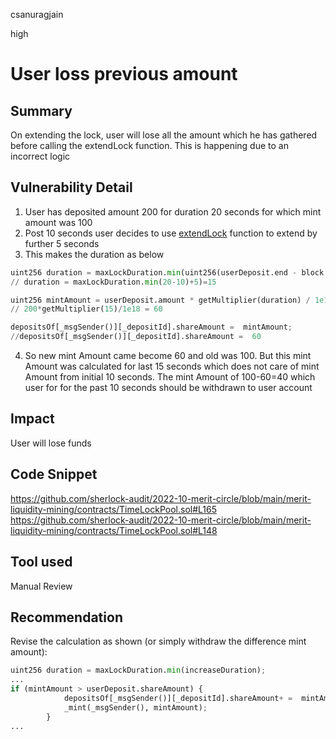 csanuragjain

high

# User loss previous amount

## Summary
On extending the lock, user will lose all the amount which he has gathered before calling the extendLock function. This is happening due to an incorrect logic

## Vulnerability Detail
1. User has deposited amount 200 for duration 20 seconds for which mint amount was 100
2. Post 10 seconds user decides to use [extendLock](https://github.com/sherlock-audit/2022-10-merit-circle/blob/main/merit-liquidity-mining/contracts/TimeLockPool.sol#L148) function to extend by further 5 seconds
3. This makes the duration as below

```python
uint256 duration = maxLockDuration.min(uint256(userDeposit.end - block.timestamp) + increaseDuration);
// duration = maxLockDuration.min(20-10)+5)=15

uint256 mintAmount = userDeposit.amount * getMultiplier(duration) / 1e18;
// 200*getMultiplier(15)/1e18 = 60

depositsOf[_msgSender()][_depositId].shareAmount =  mintAmount;
//depositsOf[_msgSender()][_depositId].shareAmount =  60 
```

4. So new mint Amount came become 60 and old was 100. But this mint Amount was calculated for last 15 seconds which does not care of mint Amount from initial 10 seconds. The mint Amount of 100-60=40 which user for for the past 10 seconds should be withdrawn to user account

## Impact
User will lose funds

## Code Snippet
https://github.com/sherlock-audit/2022-10-merit-circle/blob/main/merit-liquidity-mining/contracts/TimeLockPool.sol#L165
https://github.com/sherlock-audit/2022-10-merit-circle/blob/main/merit-liquidity-mining/contracts/TimeLockPool.sol#L148

## Tool used
Manual Review

## Recommendation
Revise the calculation as shown (or simply withdraw the difference mint amount):

```python
uint256 duration = maxLockDuration.min(increaseDuration);
...
if (mintAmount > userDeposit.shareAmount) {
            depositsOf[_msgSender()][_depositId].shareAmount+ =  mintAmount;
            _mint(_msgSender(), mintAmount);
        }
...
```